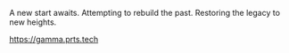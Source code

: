 A new start awaits.
Attempting to rebuild the past.
Restoring the legacy to new heights.

https://gamma.prts.tech
